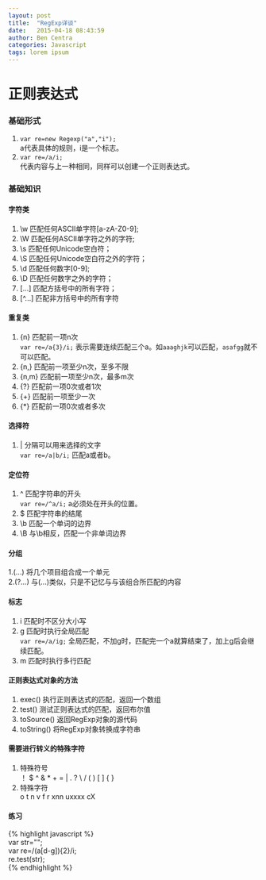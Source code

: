 ```yaml
---
layout: post
title:  "RegExp详谈"
date:   2015-04-18 08:43:59
author: Ben Centra
categories: Javascript
tags: lorem ipsum
---
```

#  正则表达式  

### 基础形式  

1. `var re=new Regexp("a","i");`  
a代表具体的规则，i是一个标志。  
2. `var re=/a/i;`  
代表内容与上一种相同，同样可以创建一个正则表达式。

### 基础知识  

#### 字符类  

1. \w  匹配任何ASCII单字符[a-zA-Z0-9];    
2. \W  匹配任何ASCII单字符之外的字符;  
3. \s  匹配任何Unicode空白符；  
4. \S  匹配任何Unicode空白符之外的字符；  
5. \d  匹配任何数字[0-9];  
6. \D  匹配任何数字之外的字符；  
7. [...]  匹配方括号中的所有字符；  
8. [^...]  匹配非方括号中的所有字符  

#### 重复类  

1. {n}   匹配前一项n次  
`var re=/a{3}/i;`  表示需要连续匹配三个a。如`aaaghjk`可以匹配，`asafgg`就不可以匹配。
2. {n,}  匹配前一项至少n次，至多不限  
3. {n,m} 匹配前一项至少n次，最多m次  
4. {?}   匹配前一项0次或者1次  
5. {+}   匹配前一项至少一次  
6. {*}   匹配前一项0次或者多次  

#### 选择符  

1. \|    分隔可以用来选择的文字  
`var re=/a|b/i;` 匹配a或者b。

#### 定位符  

1. ^    匹配字符串的开头   
`var re=/^a/i;` a必须处在开头的位置。
2. $    匹配字符串的结尾  
3. \b   匹配一个单词的边界  
4. \B   与\b相反，匹配一个非单词边界  

#### 分组  

1.(...)   将几个项目组合成一个单元  
2.(?...)  与(...)类似，只是不记忆与与该组合所匹配的内容  

#### 标志  

1. i     匹配时不区分大小写  
2. g     匹配时执行全局匹配  
`var re=/a/ig;` 全局匹配，不加g时，匹配完一个a就算结束了，加上g后会继续匹配。
3. m     匹配时执行多行匹配  

#### 正则表达式对象的方法  

1. exec()   执行正则表达式的匹配，返回一个数组  
2. test()   测试正则表达式的匹配，返回布尔值  
3. toSource()  返回RegExp对象的源代码  
4. toString()  将RegExp对象转换成字符串  

#### 需要进行转义的特殊字符  

1. 特殊符号  
！ $  ^  &  *  +  =  |  .  ?  \  /  (  )  [  ]  {  }  
2.  特殊字符  
o  t  n  v  f  r  xnn  uxxxx  cX  

#### 练习  

{% highlight javascript %}  
var str="";  
var re=/(a[d-g]){2}/i;  
re.test(str);  
{% endhighlight %}